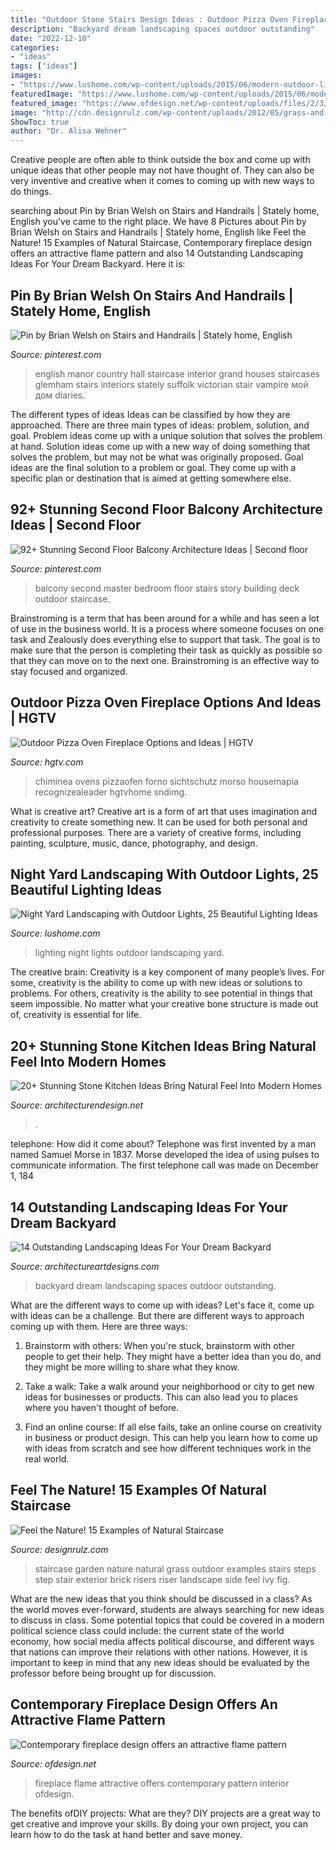 ```yaml
---
title: "Outdoor Stone Stairs Design Ideas : Outdoor Pizza Oven Fireplace Options And Ideas"
description: "Backyard dream landscaping spaces outdoor outstanding"
date: "2022-12-10"
categories:
- "ideas"
tags: ["ideas"]
images:
- "https://www.lushome.com/wp-content/uploads/2015/06/modern-outdoor-lights-lighting-ideas-17.jpg"
featuredImage: "https://www.lushome.com/wp-content/uploads/2015/06/modern-outdoor-lights-lighting-ideas-17.jpg"
featured_image: "https://www.ofdesign.net/wp-content/uploads/files/2/3/0/contemporary-fireplace-design-offers-an-attractive-flame-pattern-24-230.jpg"
image: "http://cdn.designrulz.com/wp-content/uploads/2012/05/grass-and-steps65.jpg"
ShowToc: true
author: "Dr. Alisa Wehner"
---
```



Creative people are often able to think outside the box and come up with unique ideas that other people may not have thought of. They can also be very inventive and creative when it comes to coming up with new ways to do things.

	

		
searching about Pin by Brian Welsh on Stairs and Handrails | Stately home, English you've came to the right place. We have 8 Pictures about Pin by Brian Welsh on Stairs and Handrails | Stately home, English like Feel the Nature! 15 Examples of Natural Staircase, Contemporary fireplace design offers an attractive flame pattern and also 14 Outstanding Landscaping Ideas For Your Dream Backyard. Here it is:
		
    
## Pin By Brian Welsh On Stairs And Handrails | Stately Home, English

<img loading=lazy src="https://i.pinimg.com/736x/7d/aa/20/7daa200e9b06e96eff66ebc206f6309e.jpg" onerror="this.onerror=null;this.src='https://tse3.mm.bing.net/th?id=OIP.w1RaokBkmMy7sy4cYphcgQAAAA&amp;pid=15.1';" alt="Pin by Brian Welsh on Stairs and Handrails | Stately home, English">

_Source: pinterest.com_

>english manor country hall staircase interior grand houses staircases glemham stairs interiors stately suffolk victorian stair vampire мой дом diaries. 

	

The different types of ideas
Ideas can be classified by how they are approached. There are three main types of ideas: problem, solution, and goal. Problem ideas come up with a unique solution that solves the problem at hand. Solution ideas come up with a new way of doing something that solves the problem, but may not be what was originally proposed. Goal ideas are the final solution to a problem or goal. They come up with a specific plan or destination that is aimed at getting somewhere else.

    
## 92+ Stunning Second Floor Balcony Architecture Ideas | Second Floor

<img loading=lazy src="https://i.pinimg.com/736x/d8/42/7d/d8427d50faac78a879a7199056632108.jpg" onerror="this.onerror=null;this.src='https://tse1.mm.bing.net/th?id=OIP.QEuwIGno-D8g_4I8xm_lHQHaLH&amp;pid=15.1';" alt="92+ Stunning Second Floor Balcony Architecture Ideas | Second floor">

_Source: pinterest.com_

>balcony second master bedroom floor stairs story building deck outdoor staircase. 

	

Brainstroming is a term that has been around for a while and has seen a lot of use in the business world. It is a process where someone focuses on one task and Zealously does everything else to support that task. The goal is to make sure that the person is completing their task as quickly as possible so that they can move on to the next one. Brainstroming is an effective way to stay focused and organized.

    
## Outdoor Pizza Oven Fireplace Options And Ideas | HGTV

<img loading=lazy src="https://hgtvhome.sndimg.com/content/dam/images/grdn/fullset/2013/8/27/0/ep-henry-outdoor-kitchen-2.jpg.rend.hgtvcom.616.924.suffix/1452662353909.jpeg" onerror="this.onerror=null;this.src='https://tse1.mm.bing.net/th?id=OIP.P8Lf82KkqRS_kHok7gIoDAHaLH&amp;pid=15.1';" alt="Outdoor Pizza Oven Fireplace Options and Ideas | HGTV">

_Source: hgtv.com_

>chiminea ovens pizzaofen forno sichtschutz morso housemapia recognizealeader hgtvhome sndimg. 

	

What is creative art?
Creative art is a form of art that uses imagination and creativity to create something new. It can be used for both personal and professional purposes. There are a variety of creative forms, including painting, sculpture, music, dance, photography, and design.

    
## Night Yard Landscaping With Outdoor Lights, 25 Beautiful Lighting Ideas

<img loading=lazy src="https://www.lushome.com/wp-content/uploads/2015/06/modern-outdoor-lights-lighting-ideas-17.jpg" onerror="this.onerror=null;this.src='https://tse4.mm.bing.net/th?id=OIP.zGam3cRWzjZRO4lxryNMzQHaHa&amp;pid=15.1';" alt="Night Yard Landscaping with Outdoor Lights, 25 Beautiful Lighting Ideas">

_Source: lushome.com_

>lighting night lights outdoor landscaping yard. 

	

The creative brain:
Creativity is a key component of many people’s lives. For some, creativity is the ability to come up with new ideas or solutions to problems. For others, creativity is the ability to see potential in things that seem impossible. No matter what your creative bone structure is made out of, creativity is essential for life.

    
## 20+ Stunning Stone Kitchen Ideas Bring Natural Feel Into Modern Homes

<img loading=lazy src="https://cdn.architecturendesign.net/wp-content/uploads/2015/06/AD-Rustic-Stone-Kitchen-15.jpg" onerror="this.onerror=null;this.src='https://tse3.mm.bing.net/th?id=OIP.rvdgXAWBlEfDHbgANNAQYQHaFi&amp;pid=15.1';" alt="20+ Stunning Stone Kitchen Ideas Bring Natural Feel Into Modern Homes">

_Source: architecturendesign.net_

>. 

	

telephone: How did it come about?
Telephone was first invented by a man named Samuel Morse in 1837. Morse developed the idea of using pulses to communicate information. The first telephone call was made on December 1, 184
    
## 14 Outstanding Landscaping Ideas For Your Dream Backyard

<img loading=lazy src="http://www.architectureartdesigns.com/wp-content/uploads/2014/06/11.-Outdoor-Spaces.jpg" onerror="this.onerror=null;this.src='https://tse3.mm.bing.net/th?id=OIP.WU-8pGelkU6DvLzPY31IKgAAAA&amp;pid=15.1';" alt="14 Outstanding Landscaping Ideas For Your Dream Backyard">

_Source: architectureartdesigns.com_

>backyard dream landscaping spaces outdoor outstanding. 

	

What are the different ways to come up with ideas?
Let's face it, come up with ideas can be a challenge. But there are different ways to approach coming up with them. Here are three ways: 
1. Brainstorm with others: When you're stuck, brainstorm with other people to get their help. They might have a better idea than you do, and they might be more willing to share what they know.

2. Take a walk: Take a walk around your neighborhood or city to get new ideas for businesses or products. This can also lead you to places where you haven't thought of before.

3. Find an online course: If all else fails, take an online course on creativity in business or product design. This can help you learn how to come up with ideas from scratch and see how different techniques work in the real world.

    
## Feel The Nature! 15 Examples Of Natural Staircase

<img loading=lazy src="http://cdn.designrulz.com/wp-content/uploads/2012/05/grass-and-steps65.jpg" onerror="this.onerror=null;this.src='https://tse1.mm.bing.net/th?id=OIP.lNKgyVkivoB7sNUBUfRODQHaK3&amp;pid=15.1';" alt="Feel the Nature! 15 Examples of Natural Staircase">

_Source: designrulz.com_

>staircase garden nature natural grass outdoor examples stairs steps step stair exterior brick risers riser landscape side feel ivy fig. 

	

What are the new ideas that you think should be discussed in a class?
As the world moves ever-forward, students are always searching for new ideas to discuss in class. Some potential topics that could be covered in a modern political science class could include: the current state of the world economy, how social media affects political discourse, and different ways that nations can improve their relations with other nations. However, it is important to keep in mind that any new ideas should be evaluated by the professor before being brought up for discussion.

    
## Contemporary Fireplace Design Offers An Attractive Flame Pattern

<img loading=lazy src="https://www.ofdesign.net/wp-content/uploads/files/2/3/0/contemporary-fireplace-design-offers-an-attractive-flame-pattern-24-230.jpg" onerror="this.onerror=null;this.src='https://tse3.mm.bing.net/th?id=OIP.76n0ZIL_bQKFeFrokqTGNwHaK9&amp;pid=15.1';" alt="Contemporary fireplace design offers an attractive flame pattern">

_Source: ofdesign.net_

>fireplace flame attractive offers contemporary pattern interior ofdesign. 

	

The benefits ofDIY projects: What are they?
DIY projects are a great way to get creative and improve your skills. By doing your own project, you can learn how to do the task at hand better and save money.

